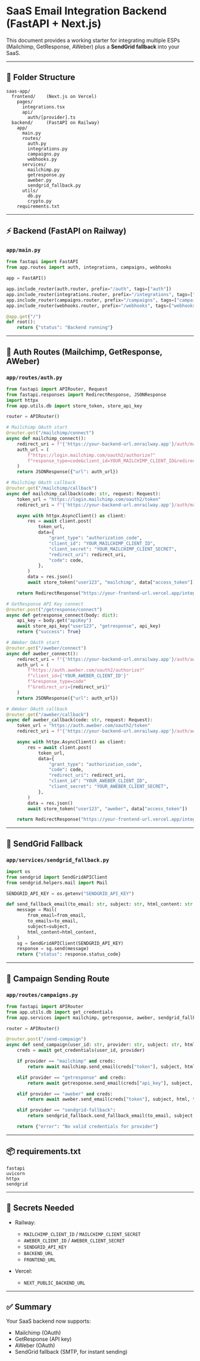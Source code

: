 # SaaS Email Integration Backend (FastAPI + Next.js)

This document provides a working starter for integrating multiple ESPs (Mailchimp, GetResponse, AWeber) plus a **SendGrid fallback** into your SaaS.

---

## 📂 Folder Structure

```
saas-app/
  frontend/    (Next.js on Vercel)
    pages/
      integrations.tsx
      api/
        auth/[provider].ts
  backend/     (FastAPI on Railway)
    app/
      main.py
      routes/
        auth.py
        integrations.py
        campaigns.py
        webhooks.py
      services/
        mailchimp.py
        getresponse.py
        aweber.py
        sendgrid_fallback.py
      utils/
        db.py
        crypto.py
    requirements.txt
```

---

## ⚡ Backend (FastAPI on Railway)

### `app/main.py`
```python
from fastapi import FastAPI
from app.routes import auth, integrations, campaigns, webhooks

app = FastAPI()

app.include_router(auth.router, prefix="/auth", tags=["auth"])
app.include_router(integrations.router, prefix="/integrations", tags=["integrations"])
app.include_router(campaigns.router, prefix="/campaigns", tags=["campaigns"])
app.include_router(webhooks.router, prefix="/webhooks", tags=["webhooks"])

@app.get("/")
def root():
    return {"status": "Backend running"}
```
---

## 🔑 Auth Routes (Mailchimp, GetResponse, AWeber)

### `app/routes/auth.py`
```python
from fastapi import APIRouter, Request
from fastapi.responses import RedirectResponse, JSONResponse
import httpx
from app.utils.db import store_token, store_api_key

router = APIRouter()

# Mailchimp OAuth start
@router.get("/mailchimp/connect")
async def mailchimp_connect():
    redirect_uri = f"{'https://your-backend-url.onrailway.app'}/auth/mailchimp/callback"
    auth_url = (
        f"https://login.mailchimp.com/oauth2/authorize?"
        f"response_type=code&client_id=YOUR_MAILCHIMP_CLIENT_ID&redirect_uri={redirect_uri}"
    )
    return JSONResponse({"url": auth_url})

# Mailchimp OAuth callback
@router.get("/mailchimp/callback")
async def mailchimp_callback(code: str, request: Request):
    token_url = "https://login.mailchimp.com/oauth2/token"
    redirect_uri = f"{'https://your-backend-url.onrailway.app'}/auth/mailchimp/callback"

    async with httpx.AsyncClient() as client:
        res = await client.post(
            token_url,
            data={
                "grant_type": "authorization_code",
                "client_id": "YOUR_MAILCHIMP_CLIENT_ID",
                "client_secret": "YOUR_MAILCHIMP_CLIENT_SECRET",
                "redirect_uri": redirect_uri,
                "code": code,
            },
        )
        data = res.json()
        await store_token("user123", "mailchimp", data["access_token"])

    return RedirectResponse("https://your-frontend-url.vercel.app/integrations?success=1")

# GetResponse API Key connect
@router.post("/getresponse/connect")
async def getresponse_connect(body: dict):
    api_key = body.get("apiKey")
    await store_api_key("user123", "getresponse", api_key)
    return {"success": True}

# AWeber OAuth start
@router.get("/aweber/connect")
async def aweber_connect():
    redirect_uri = f"{'https://your-backend-url.onrailway.app'}/auth/aweber/callback"
    auth_url = (
        f"https://auth.aweber.com/oauth2/authorize?"
        f"client_id={'YOUR_AWEBER_CLIENT_ID'}"
        f"&response_type=code"
        f"&redirect_uri={redirect_uri}"
    )
    return JSONResponse({"url": auth_url})

# AWeber OAuth callback
@router.get("/aweber/callback")
async def aweber_callback(code: str, request: Request):
    token_url = "https://auth.aweber.com/oauth2/token"
    redirect_uri = f"{'https://your-backend-url.onrailway.app'}/auth/aweber/callback"

    async with httpx.AsyncClient() as client:
        res = await client.post(
            token_url,
            data={
                "grant_type": "authorization_code",
                "code": code,
                "redirect_uri": redirect_uri,
                "client_id": "YOUR_AWEBER_CLIENT_ID",
                "client_secret": "YOUR_AWEBER_CLIENT_SECRET",
            },
        )
        data = res.json()
        await store_token("user123", "aweber", data["access_token"])

    return RedirectResponse("https://your-frontend-url.vercel.app/integrations?success=1")
```
---

## 📧 SendGrid Fallback

### `app/services/sendgrid_fallback.py`
```python
import os
from sendgrid import SendGridAPIClient
from sendgrid.helpers.mail import Mail

SENDGRID_API_KEY = os.getenv("SENDGRID_API_KEY")

def send_fallback_email(to_email: str, subject: str, html_content: str, from_email="noreply@yourapp.com"):
    message = Mail(
        from_email=from_email,
        to_emails=to_email,
        subject=subject,
        html_content=html_content,
    )
    sg = SendGridAPIClient(SENDGRID_API_KEY)
    response = sg.send(message)
    return {"status": response.status_code}
```
---

## 🚀 Campaign Sending Route

### `app/routes/campaigns.py`
```python
from fastapi import APIRouter
from app.utils.db import get_credentials
from app.services import mailchimp, getresponse, aweber, sendgrid_fallback

router = APIRouter()

@router.post("/send-campaign")
async def send_campaign(user_id: str, provider: str, subject: str, html: str, to_email: str):
    creds = await get_credentials(user_id, provider)

    if provider == "mailchimp" and creds:
        return await mailchimp.send_email(creds["token"], subject, html, to_email)

    elif provider == "getresponse" and creds:
        return await getresponse.send_email(creds["api_key"], subject, html, to_email)

    elif provider == "aweber" and creds:
        return await aweber.send_email(creds["token"], subject, html, to_email)

    elif provider == "sendgrid-fallback":
        return sendgrid_fallback.send_fallback_email(to_email, subject, html)

    return {"error": "No valid credentials for provider"}
```
---

## 📦 requirements.txt

```
fastapi
uvicorn
httpx
sendgrid
```
---

## 🔑 Secrets Needed

- Railway:  
  - `MAILCHIMP_CLIENT_ID` / `MAILCHIMP_CLIENT_SECRET`  
  - `AWEBER_CLIENT_ID` / `AWEBER_CLIENT_SECRET`  
  - `SENDGRID_API_KEY`  
  - `BACKEND_URL`  
  - `FRONTEND_URL`  

- Vercel:  
  - `NEXT_PUBLIC_BACKEND_URL`  

---

## ✅ Summary

Your SaaS backend now supports:

- Mailchimp (OAuth)  
- GetResponse (API key)  
- AWeber (OAuth)  
- SendGrid fallback (SMTP, for instant sending)  
